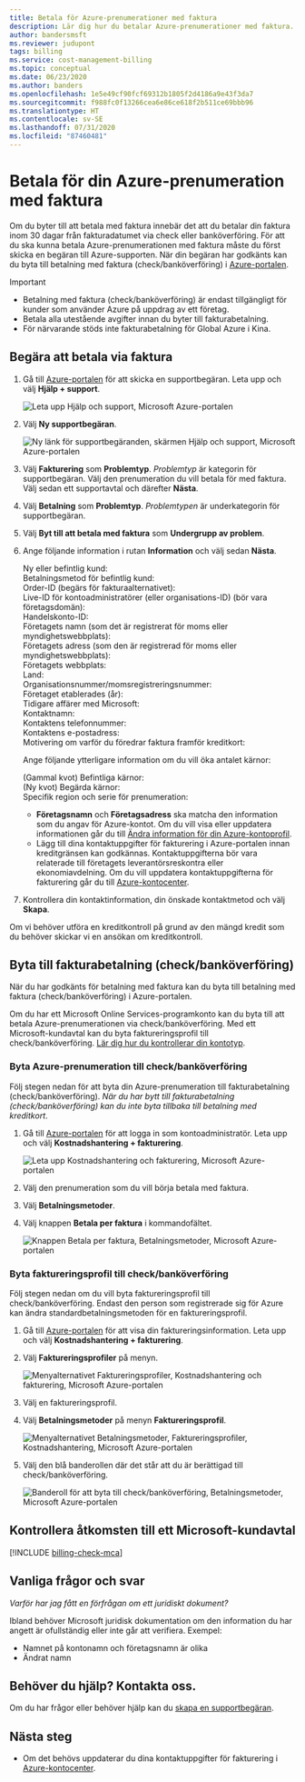 ```yaml
---
title: Betala för Azure-prenumerationer med faktura
description: Lär dig hur du betalar Azure-prenumerationer med faktura. Se vanliga frågor och svar och visa fler resurser.
author: bandersmsft
ms.reviewer: judupont
tags: billing
ms.service: cost-management-billing
ms.topic: conceptual
ms.date: 06/23/2020
ms.author: banders
ms.openlocfilehash: 1e5e49cf90fcf69312b1805f2d4186a9e43f3da7
ms.sourcegitcommit: f988fc0f13266cea6e86ce618f2b511ce69bbb96
ms.translationtype: HT
ms.contentlocale: sv-SE
ms.lasthandoff: 07/31/2020
ms.locfileid: "87460481"
---
```

# <a name="pay-for-your-azure-subscription-by-invoice"></a>Betala för din Azure-prenumeration med faktura

Om du byter till att betala med faktura innebär det att du betalar din faktura inom 30 dagar från fakturadatumet via check eller banköverföring. För att du ska kunna betala Azure-prenumerationen med faktura måste du först skicka en begäran till Azure-supporten. När din begäran har godkänts kan du byta till betalning med faktura (check/banköverföring) i [Azure-portalen](https://portal.azure.com).

> [!IMPORTANT]
> * Betalning med faktura (check/banköverföring) är endast tillgängligt för kunder som använder Azure på uppdrag av ett företag.
> * Betala alla utestående avgifter innan du byter till fakturabetalning.
> * För närvarande stöds inte fakturabetalning för Global Azure i Kina.

## <a name="request-to-pay-by-invoice"></a>Begära att betala via faktura

1. Gå till [Azure-portalen](https://portal.azure.com) för att skicka en supportbegäran. Leta upp och välj **Hjälp + support**.

    ![Leta upp Hjälp och support, Microsoft Azure-portalen](./media/pay-by-invoice/search-for-help-and-support.png)

2. Välj **Ny supportbegäran**.

    ![Ny länk för supportbegäranden, skärmen Hjälp och support, Microsoft Azure-portalen](./media/pay-by-invoice/help-and-support.png)

2. Välj **Fakturering** som **Problemtyp**. *Problemtyp* är kategorin för supportbegäran. Välj den prenumeration du vill betala för med faktura. Välj sedan ett supportavtal och därefter **Nästa**.

3. Välj **Betalning** som **Problemtyp**. *Problemtypen* är underkategorin för supportbegäran.

4. Välj **Byt till att betala med faktura** som **Undergrupp av problem**.

5. Ange följande information i rutan **Information** och välj sedan **Nästa**.

     Ny eller befintlig kund:<br>
     Betalningsmetod för befintlig kund:<br>
     Order-ID (begärs för fakturaalternativet):<br>
     Live-ID för kontoadministratörer (eller organisations-ID) (bör vara företagsdomän):<br>
     Handelskonto-ID:<br>
     Företagets namn (som det är registrerat för moms eller myndighetswebbplats):<br>
     Företagets adress (som den är registrerad för moms eller myndighetswebbplats):<br>
     Företagets webbplats:<br>
     Land:<br>
     Organisationsnummer/momsregistreringsnummer:<br>
     Företaget etablerades (år):<br>
     Tidigare affärer med Microsoft:<br>
     Kontaktnamn:<br>
     Kontaktens telefonnummer:<br>
     Kontaktens e-postadress:<br>
     Motivering om varför du föredrar faktura framför kreditkort:<br>

     Ange följande ytterligare information om du vill öka antalet kärnor:<br>

     (Gammal kvot) Befintliga kärnor:<br>
     (Ny kvot) Begärda kärnor:<br>
     Specifik region och serie för prenumeration:<br>

    - **Företagsnamn** och **Företagsadress** ska matcha den information som du angav för Azure-kontot. Om du vill visa eller uppdatera informationen går du till [Ändra information för din Azure-kontoprofil](change-azure-account-profile.md).
    - Lägg till dina kontaktuppgifter för fakturering i Azure-portalen innan kreditgränsen kan godkännas. Kontaktuppgifterna bör vara relaterade till företagets leverantörsreskontra eller ekonomiavdelning. Om du vill uppdatera kontaktuppgifterna för fakturering går du till [Azure-kontocenter](https://account.azure.com/Profile).

6. Kontrollera din kontaktinformation, din önskade kontaktmetod och välj **Skapa**.

Om vi behöver utföra en kreditkontroll på grund av den mängd kredit som du behöver skickar vi en ansökan om kreditkontroll.

## <a name="switch-to-invoice-pay-checkwire-transfer"></a>Byta till fakturabetalning (check/banköverföring)

När du har godkänts för betalning med faktura kan du byta till betalning med faktura (check/banköverföring) i Azure-portalen.

Om du har ett Microsoft Online Services-programkonto kan du byta till att betala Azure-prenumerationen via check/banköverföring. Med ett Microsoft-kundavtal kan du byta faktureringsprofil till check/banköverföring. [Lär dig hur du kontrollerar din kontotyp](#check-access-to-a-microsoft-customer-agreement).

### <a name="switch-azure-subscription-to-checkwire-transfer"></a>Byta Azure-prenumeration till check/banköverföring

Följ stegen nedan för att byta din Azure-prenumeration till fakturabetalning (check/banköverföring). *När du har bytt till fakturabetalning (check/banköverföring) kan du inte byta tillbaka till betalning med kreditkort*.

1. Gå till [Azure-portalen](https://portal.azure.com) för att logga in som kontoadministratör. Leta upp och välj **Kostnadshantering + fakturering**.

    ![Leta upp Kostnadshantering och fakturering, Microsoft Azure-portalen](./media/pay-by-invoice/search.png)

1. Välj den prenumeration som du vill börja betala med faktura.
1. Välj **Betalningsmetoder**.
1. Välj knappen **Betala per faktura** i kommandofältet.

    ![Knappen Betala per faktura, Betalningsmetoder, Microsoft Azure-portalen](./media/pay-by-invoice/pay-by-invoice.png)

### <a name="switch-billing-profile-to-checkwire-transfer"></a>Byta faktureringsprofil till check/banköverföring

Följ stegen nedan om du vill byta faktureringsprofil till check/banköverföring. Endast den person som registrerade sig för Azure kan ändra standardbetalningsmetoden för en faktureringsprofil.

1. Gå till [Azure-portalen](https://portal.azure.com) för att visa din faktureringsinformation. Leta upp och välj **Kostnadshantering + fakturering**.
1. Välj **Faktureringsprofiler** på menyn.

    ![Menyalternativet Faktureringsprofiler, Kostnadshantering och fakturering, Microsoft Azure-portalen](./media/pay-by-invoice/billing-profile.png)

1. Välj en faktureringsprofil.
1. Välj **Betalningsmetoder** på menyn **Faktureringsprofil**.

   ![Menyalternativet Betalningsmetoder, Faktureringsprofiler, Kostnadshantering, Microsoft Azure-portalen](./media/pay-by-invoice/billing-profile-payment-methods.png)

1. Välj den blå banderollen där det står att du är berättigad till check/banköverföring.

    ![Banderoll för att byta till check/banköverföring, Betalningsmetoder, Microsoft Azure-portalen](./media/pay-by-invoice/customer-led-switch-to-invoice.png)

## <a name="check-access-to-a-microsoft-customer-agreement"></a>Kontrollera åtkomsten till ett Microsoft-kundavtal
[!INCLUDE [billing-check-mca](../../../includes/billing-check-mca.md)]

## <a name="frequently-asked-questions"></a>Vanliga frågor och svar

*Varför har jag fått en förfrågan om ett juridiskt dokument?*

Ibland behöver Microsoft juridisk dokumentation om den information du har angett är ofullständig eller inte går att verifiera. Exempel:

* Namnet på kontonamn och företagsnamn är olika
* Ändrat namn

## <a name="need-help-contact-us"></a>Behöver du hjälp? Kontakta oss.

Om du har frågor eller behöver hjälp kan du [skapa en supportbegäran](https://go.microsoft.com/fwlink/?linkid=2083458).

## <a name="next-steps"></a>Nästa steg

* Om det behövs uppdaterar du dina kontaktuppgifter för fakturering i [Azure-kontocenter](https://account.azure.com/Profile).
